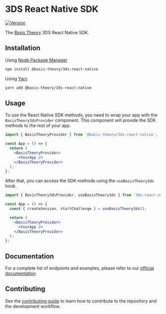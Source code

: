 # 3DS React Native SDK

[![Version](https://img.shields.io/npm/v/@basis-theory/3ds-react-native.svg)](https://www.npmjs.org/package/@basis-theory/3ds-react-native)

The [Basis Theory](https://basistheory.com) 3DS React Native SDK.

## Installation

Using [Node Package Manager](https://docs.npmjs.com/)

```sh
npm install @basis-theory/3ds-react-native
```

Using [Yarn](https://classic.yarnpkg.com/en/docs/)

```sh
yarn add @basis-theory/3ds-react-native
```

## Usage

To use the React Native SDK methods, you need to wrap your app with the `BasisTheory3dsProvider` component. This component will provide the SDK methods to the rest of your app.

```jsx
import { BasisTheoryProvider } from '@basis-theory/3ds-react-native';

const App = () => {
  return (
    <BasisTheoryProvider>
      <YourApp />
    </BasisTheoryProvider>
  );
};
```

After that, you can access the SDK methods using the `useBasisTheory3ds` hook.

```jsx
import { BasisTheory3dsProvider, useBasisTheory3ds } from '3ds-react-native';

const App = () => {
  const { createSession, startChallenge } = useBasisTheory3ds();

  return (
    <BasisTheoryProvider>
      <YourApp />
    </BasisTheoryProvider>
  );
};
```

## Documentation

For a complete list of endpoints and examples, please refer to our [official documentation](https://developers.basistheory.com/docs/sdks/mobile/3ds-react-native/)


## Contributing

See the [contributing guide](CONTRIBUTING.md) to learn how to contribute to the repository and the development workflow.
